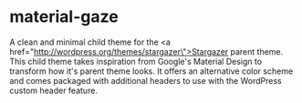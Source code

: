 material-gaze
=============

A clean and minimal child theme for the <a href=\"http://wordpress.org/themes/stargazer\">Stargazer</a> parent theme. This child theme takes inspiration from Google's Material Design to transform how it's parent theme looks.  It offers an alternative color scheme and comes packaged with additional headers to use with the WordPress custom header feature.